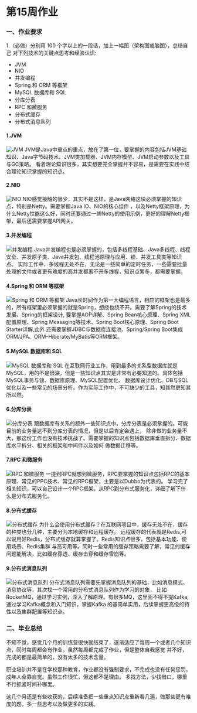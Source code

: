 # 第15周作业

### 一、作业要求

1.（必做）分别用 100 个字以上的一段话，加上一幅图（架构图或脑图），总结自己
对下列技术的关键点思考和经验认识:

* JVM
* NIO
* 并发编程
* Spring 和 ORM 等框架
* MySQL 数据库和 SQL
* 分库分表
* RPC 和微服务
* 分布式缓存
* 分布式消息队列

#### 1.JVM
![JVM](http://assets.processon.com/chart_image/61985f1607912906e6b1314d.png)
JVM是Java中重点的重点，放在了第一位，要掌握的内容包括JVM基础知识、Java字节码技术、JVM类加载器、JVM内存模型、JVM启动参数以及工具与GC策略。
看着理论知识很多，其实想要完全掌握并不容易，是需要在实践中结合理论知识掌握的知识点。
#### 2.NIO
![NIO](http://assets.processon.com/chart_image/61986ddd7d9c085b30fdb8a7.png)
NIO感觉接触的很少，其实不是这样，是Java网络这块必须掌握的知识点，特别是Netty。需要掌握Java IO、NIO的核心组件
，以及Netty框架原理，为什么Netty性能这么好，同时还要通过一些Netty的使用示例，更好的理解Netty框架，最后还需要掌握API网关。
#### 3.并发编程
![并发编程](http://assets.processon.com/chart_image/6198d40ee0b34d64eb8368ea.png)
Java并发编程也是必须掌握的，包括多线程基础、Java多线程、线程安全、并发原子类、Java并发包、线程池原理与应用、锁、并发工具类等知识点。
实际工作中，多线程无处不在，无论是一些简单的定时任务，一些需要批量处理的文件或者更有难度的高并发都离不开多线程，知识点繁多，都需要掌握。
#### 4.Spring 和 ORM 等框架
![Spring 和 ORM 等框架](http://assets.processon.com/chart_image/6198d56be401fd06e6914422.png)
Java长时间作为第一大编程语言，相应的框架也是最多的，所有框架里必须掌握的就是Spring，想绕也绕不开。需要了解Spring的技术发展、Spring的框架设计,
要掌握AOP详解、Spring Bean核心原理、Spring XML配置原理、Spring Messaging等技术、Spring Boot核心原理、Spring Boot Starter详解,此外
还需要掌握JDBC与数据库连接池、Spring/Spring Boot集成 ORM/JPA、ORM-Hiberate/MyBatis等ORM框架。

#### 5.MySQL 数据库和 SQL
![MySQL 数据库和 SQL](http://assets.processon.com/chart_image/6198f2ac5653bb308043e5a5.png)
在互联网行业工作，用到最多的关系型数据库就是MySQL，用的不是很深，但是一些知识点其实是非常有必要知道的。具体包括MySQL事务与锁、数据库原理、MySQL配置优化、
数据库设计优化、DB与SQL优化以及一些常见的场景分析。作为实际工作中，不可缺少的工具，知其然更知其所以然。
#### 6.分库分表
![分库分表](http://assets.processon.com/chart_image/612b6b32f346fb01fa47317c.png
)
跟数据库有关系的额外一些知识点中，分库分表是必须掌握的。可能目前的业务量达不到分库分表的情况，但是以后肯定会遇上，
除非做的业务量不大，那这份工作也没有技术挑战了。需要掌握的知识点包括数据库垂直拆分、数据库水平拆分、相关的框架和中间件以及如何
做数据迁移等。
#### 7.RPC 和微服务
![RPC 和微服务](http://assets.processon.com/chart_image/6198fc4a5653bb308043f2c9.png)
一提到RPC就想到微服务，RPC要掌握的知识点包括RPC的基本原理、常见的PPC技术、常见的RPC框架，主要是以Dubbo为代表的。
学习完了相关知识，可以自己设计一个RPC框架。从RPC到分布式服务化，详细了解下什么是分布式服务化。
#### 8.分布式缓存
![分布式缓存](http://assets.processon.com/chart_image/6198fc7de0b34d64eb839d6f.png
)
为什么会使用分布式缓存？在互联网项目中，缓存无处不在，缓存的种类也分几种，主要分为本地缓存和远程缓存。
远程缓存的代表就是Redis,可以说用好Redis，分布式缓存就算掌握了。Redis知识点很多，包括基本功能、使用场景、Redis集群
与高可用等。同时一些常用的缓存策略需要了解，常见的缓存问题能解决，比如缓存穿透、缓存击穿和缓存雪崩等。
#### 9.分布式消息队列
![分布式消息队列](http://assets.processon.com/chart_image/6198f3af07912906e6b21345.png)
分布式消息队列需要先掌握消息队列的基础，比如消息模式、消息协议等，其次找一个常用的分布式消息队列作为学习的对象，
比如RocketMQ，通过学习实例，深入了解原理。有很多MQ，这里面不得不提Kafka,通过学习Kafka概念和入门知识，掌握Kafka
的基简单实用，后续掌握更高级的特性以及集群配置等知识点。
### 二、毕业总结
不知不觉，感觉几个月的训练营很快就结束了，逐渐适应了每周一个或者几个知识点，同时每周都会有作业。虽然每周都完成了作业，但是整体自我感觉
并不好，完成的都是最简单的，没有太多的技术含量。

职业培训并不是在学校那种教育，作业都没有强制要求，不完成也没有任何惩罚，成年人全靠自觉。虽然工作很忙，但这都不是理由。
多找方法，少找借口，哪里不行抓紧时间补哪里。

这几个月还是有些收获的，后续准备把一些重点知识点重新看几遍，做那些更有难度的题，多一些思考以及做更多的实践。
